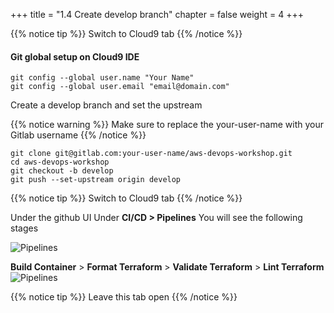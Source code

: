 +++ title = "1.4 Create develop branch"
chapter = false
weight = 4
+++

{{% notice tip %}}
Switch to Cloud9 tab
{{% /notice %}}

#### Git global setup on Cloud9 IDE
```
git config --global user.name "Your Name"
git config --global user.email "email@domain.com"
```
Create a develop branch and set the upstream 

{{% notice warning %}}
Make sure to replace the your-user-name with your Gitlab username 
{{% /notice %}}



```
git clone git@gitlab.com:your-user-name/aws-devops-workshop.git
cd aws-devops-workshop
git checkout -b develop
git push --set-upstream origin develop
```

{{% notice tip %}}
Switch to Cloud9 tab
{{% /notice %}}

Under the github UI Under __CI/CD > Pipelines__  You will see the following stages

![Pipelines](/images/lab2/gitlab_pipelines.png)

__Build Container__ > __Format Terraform__ > __Validate Terraform__ > __Lint Terraform__
![Pipelines](/images/lab2/gitlab_pipelines2.png)


{{% notice tip %}}
Leave this tab open
{{% /notice %}}

